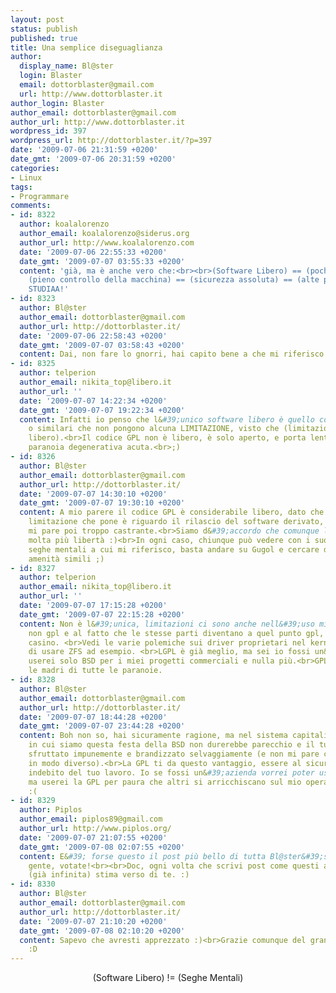 ```yaml
---
layout: post
status: publish
published: true
title: Una semplice diseguaglianza
author:
  display_name: Bl@ster
  login: Blaster
  email: dottorblaster@gmail.com
  url: http://www.dottorblaster.it
author_login: Blaster
author_email: dottorblaster@gmail.com
author_url: http://www.dottorblaster.it
wordpress_id: 397
wordpress_url: http://dottorblaster.it/?p=397
date: '2009-07-06 21:31:59 +0200'
date_gmt: '2009-07-06 20:31:59 +0200'
categories:
- Linux
tags:
- Programmare
comments:
- id: 8322
  author: koalalorenzo
  author_email: koalalorenzo@siderus.org
  author_url: http://www.koalalorenzo.com
  date: '2009-07-06 22:55:33 +0200'
  date_gmt: '2009-07-07 03:55:33 +0200'
  content: 'già, ma è anche vero che:<br><br>(Software Libero) == (pochi smanettamenti)  ==
    (pieno controllo della macchina) == (sicurezza assoluta) == (alte prestazioni)<br><br>OT:
    STUDIAA!'
- id: 8323
  author: Bl@ster
  author_email: dottorblaster@gmail.com
  author_url: http://dottorblaster.it/
  date: '2009-07-06 22:58:43 +0200'
  date_gmt: '2009-07-07 03:58:43 +0200'
  content: Dai, non fare lo gnorri, hai capito bene a che mi riferisco :)
- id: 8325
  author: telperion
  author_email: nikita_top@libero.it
  author_url: ''
  date: '2009-07-07 14:22:34 +0200'
  date_gmt: '2009-07-07 19:22:34 +0200'
  content: Infatti io penso che l&#39;unico software libero è quello con licenza BSD
    o similari che non pongono alcuna LIMITAZIONE, visto che (limitazioni) != (software
    libero).<br>Il codice GPL non è libero, è solo aperto, e porta lentamente alla
    paranoia degenerativa acuta.<br>;)
- id: 8326
  author: Bl@ster
  author_email: dottorblaster@gmail.com
  author_url: http://dottorblaster.it/
  date: '2009-07-07 14:30:10 +0200'
  date_gmt: '2009-07-07 19:30:10 +0200'
  content: A mio parere il codice GPL è considerabile libero, dato che l&#39;unica
    limitazione che pone è riguardo il rilascio del software derivato, il che non
    mi pare poi troppo castrante.<br>Siamo d&#39;accordo che comunque la BSD lasci
    molta più libertà :)<br>In ogni caso, chiunque può vedere con i suoi occhi le
    seghe mentali a cui mi riferisco, basta andare su Gugol e cercare di Mono, o altre
    amenità simili ;)
- id: 8327
  author: telperion
  author_email: nikita_top@libero.it
  author_url: ''
  date: '2009-07-07 17:15:28 +0200'
  date_gmt: '2009-07-07 22:15:28 +0200'
  content: Non è l&#39;unica, limitazioni ci sono anche nell&#39;uso misto a parti
    non gpl e al fatto che le stesse parti diventano a quel punto gpl, insomma un
    casino. <br>Vedi le varie polemiche sui driver proprietari nel kernel o l&#39;impossibilità
    di usare ZFS ad esempio. <br>LGPL è già meglio, ma sei io fossi un&#39;azienda
    userei solo BSD per i miei progetti commerciali e nulla più.<br>GPL/LGPL sono
    le madri di tutte le paranoie.
- id: 8328
  author: Bl@ster
  author_email: dottorblaster@gmail.com
  author_url: http://dottorblaster.it/
  date: '2009-07-07 18:44:28 +0200'
  date_gmt: '2009-07-07 23:44:28 +0200'
  content: Boh non so, hai sicuramente ragione, ma nel sistema capitalistico corrotto
    in cui siamo questa festa della BSD non durerebbe parecchio e il tuo lavoro sarebbe
    sfruttato impunemente e brandizzato selvaggiamente (e non mi pare che Apple faccia
    in modo diverso).<br>La GPL ti da questo vantaggio, essere al sicuro dallo sfruttamento
    indebito del tuo lavoro. Io se fossi un&#39;azienda vorrei poter usare la BSD,
    ma userei la GPL per paura che altri si arricchiscano sul mio operato e lo rubino
    :(
- id: 8329
  author: Piplos
  author_email: piplos89@gmail.com
  author_url: http://www.piplos.org/
  date: '2009-07-07 21:07:55 +0200'
  date_gmt: '2009-07-08 02:07:55 +0200'
  content: E&#39; forse questo il post più bello di tutta Bl@ster&#39;s Home? Votate
    gente, votate!<br><br>Doc, ogni volta che scrivi post come questi aumenta la mia
    (già infinita) stima verso di te. :)
- id: 8330
  author: Bl@ster
  author_email: dottorblaster@gmail.com
  author_url: http://dottorblaster.it/
  date: '2009-07-07 21:10:20 +0200'
  date_gmt: '2009-07-08 02:10:20 +0200'
  content: Sapevo che avresti apprezzato :)<br>Grazie comunque del grande complimento
    :D
---
```

<p style="text-align: center;">(Software Libero) != (Seghe Mentali)</p>

